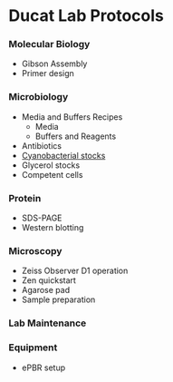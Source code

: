# Ducat Lab Protocols

### Molecular Biology

- Gibson Assembly
- Primer design

### Microbiology

- Media and Buffers Recipes
  - Media
  - Buffers and Reagents
- Antibiotics
- [Cyanobacterial stocks](dmso-stocks.md)
- Glycerol stocks
- Competent cells

### Protein

- SDS-PAGE
- Western blotting

### Microscopy

- Zeiss Observer D1 operation
- Zen quickstart
- Agarose pad
- Sample preparation

### Lab Maintenance

### Equipment

- ePBR setup
